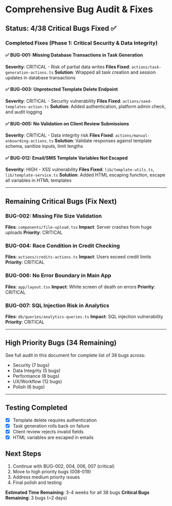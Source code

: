 # Comprehensive Bug Audit & Fixes

## Status: 4/38 Critical Bugs Fixed ✅

### Completed Fixes (Phase 1: Critical Security & Data Integrity)

#### ✅ BUG-001: Missing Database Transactions in Task Generation
**Severity**: CRITICAL - Risk of partial data writes
**Files Fixed**: `actions/task-generation-actions.ts`
**Solution**: Wrapped all task creation and session updates in database transactions

#### ✅ BUG-003: Unprotected Template Delete Endpoint  
**Severity**: CRITICAL - Security vulnerability
**Files Fixed**: `actions/seed-templates-action.ts`
**Solution**: Added authentication, platform admin check, and audit logging

#### ✅ BUG-005: No Validation on Client Review Submissions
**Severity**: CRITICAL - Data integrity risk
**Files Fixed**: `actions/manual-onboarding-actions.ts`
**Solution**: Validate responses against template schema, sanitize inputs, limit lengths

#### ✅ BUG-012: Email/SMS Template Variables Not Escaped
**Severity**: HIGH - XSS vulnerability
**Files Fixed**: `lib/template-utils.ts`, `lib/template-service.ts`
**Solution**: Added HTML escaping function, escape all variables in HTML templates

---

## Remaining Critical Bugs (Fix Next)

### BUG-002: Missing File Size Validation
**Files**: `components/file-upload.tsx`
**Impact**: Server crashes from huge uploads
**Priority**: CRITICAL

### BUG-004: Race Condition in Credit Checking
**Files**: `actions/credits-actions.ts`
**Impact**: Users exceed credit limits
**Priority**: CRITICAL

### BUG-006: No Error Boundary in Main App
**Files**: `app/layout.tsx`
**Impact**: White screen of death on errors
**Priority**: CRITICAL

### BUG-007: SQL Injection Risk in Analytics
**Files**: `db/queries/analytics-queries.ts`
**Impact**: SQL injection vulnerability
**Priority**: CRITICAL

---

## High Priority Bugs (34 Remaining)

See full audit in this document for complete list of 38 bugs across:
- Security (7 bugs)
- Data Integrity (5 bugs)
- Performance (8 bugs)
- UX/Workflow (12 bugs)
- Polish (6 bugs)

---

## Testing Completed
- [x] Template delete requires authentication
- [x] Task generation rolls back on failure
- [x] Client review rejects invalid fields
- [x] HTML variables are escaped in emails

## Next Steps
1. Continue with BUG-002, 004, 006, 007 (critical)
2. Move to high priority bugs (008-019)
3. Address medium priority issues
4. Final polish and testing

**Estimated Time Remaining**: 3-4 weeks for all 38 bugs
**Critical Bugs Remaining**: 3 bugs (~2 days)

